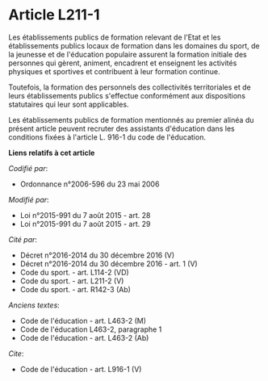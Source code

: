 # Article L211-1

Les établissements publics de formation relevant de l'Etat et les établissements publics locaux de formation dans les
domaines du sport, de la jeunesse et de l'éducation populaire assurent la formation initiale des personnes qui gèrent,
animent, encadrent et enseignent les activités physiques et sportives et contribuent à leur formation continue. 

Toutefois, la formation des personnels des collectivités territoriales et de leurs établissements publics s'effectue
conformément aux dispositions statutaires qui leur sont applicables. 

Les établissements publics de formation mentionnés au premier alinéa du présent article peuvent recruter des assistants
d'éducation dans les conditions fixées à l'article L. 916-1 du code de l'éducation.

**Liens relatifs à cet article**

_Codifié par_:

  - Ordonnance n°2006-596 du 23 mai 2006

_Modifié par_:

  - Loi n°2015-991 du 7 août 2015 - art. 28
  - Loi n°2015-991 du 7 août 2015 - art. 29

_Cité par_:

  - Décret n°2016-2014 du 30 décembre 2016 (V)
  - Décret n°2016-2014 du 30 décembre 2016 - art. 1 (V)
  - Code du sport. - art. L114-2 (VD)
  - Code du sport. - art. L211-2 (V)
  - Code du sport. - art. R142-3 (Ab)

_Anciens textes_:

  - Code de l'éducation - art. L463-2 (M)
  - Code de l'éducation L463-2, paragraphe 1
  - Code de l'éducation - art. L463-2 (Ab)

_Cite_:

  - Code de l'éducation - art. L916-1 (V)

